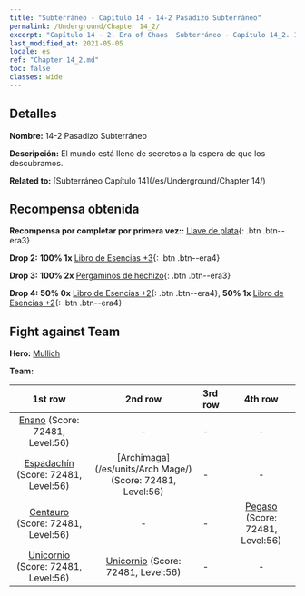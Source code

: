 ```yaml
---
title: "Subterráneo - Capítulo 14 - 14-2 Pasadizo Subterráneo"
permalink: /Underground/Chapter 14_2/
excerpt: "Capítulo 14 - 2. Era of Chaos  Subterráneo - Capítulo 14_2. 14-2 Pasadizo Subterráneo"
last_modified_at: 2021-05-05
locale: es
ref: "Chapter 14_2.md"
toc: false
classes: wide
---
```


## Detalles

 **Nombre:** 14-2 Pasadizo Subterráneo

 **Descripción:** El mundo está lleno de secretos a la espera de que los descubramos.

 **Related to:** [Subterráneo Capítulo 14](/es/Underground/Chapter 14/)

## Recompensa obtenida

 **Recompensa por completar por primera vez::** [Llave de plata](/ItemsES/con_693/){: .btn .btn--era3}

 **Drop 2:** **100% 1x** [Libro de Esencias +3](/ItemsES/mat_60/){: .btn .btn--era4}

 **Drop 3:** **100% 2x** [Pergaminos de hechizo](/ItemsES/con_694/){: .btn .btn--era3}

 **Drop 4:** **50% 0x** [Libro de Esencias +2](/ItemsES/mat_53/){: .btn .btn--era4}, **50% 1x** [Libro de Esencias +2](/ItemsES/mat_53/){: .btn .btn--era4}


## Fight against Team
 **Hero:** [Mullich](/es/heroes/Mullich/)

 **Team:**


  | 1st row | 2nd row | 3rd row | 4th row |
  |:----:|:----:|:----|:----:|
  | [Enano](/es/units/Dwarf/) (Score: 72481, Level:56)  | - | - | - |
  | [Espadachín](/es/units/Swordsman/) (Score: 72481, Level:56)  | [Archimaga](/es/units/Arch Mage/) (Score: 72481, Level:56)  | - | - |
  | [Centauro](/es/units/Centaur/) (Score: 72481, Level:56)  | - | - | [Pegaso](/es/units/Pegasus/) (Score: 72481, Level:56)  |
  | [Unicornio](/es/units/Unicorn/) (Score: 72481, Level:56)  | [Unicornio](/es/units/Unicorn/) (Score: 72481, Level:56)  | - | - |


